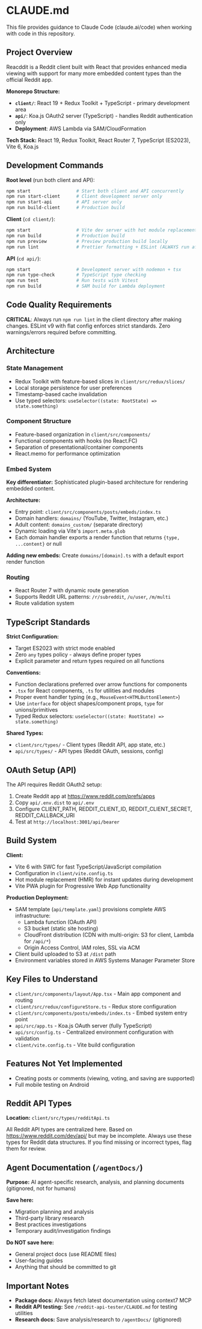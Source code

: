 # CLAUDE.md

This file provides guidance to Claude Code (claude.ai/code) when working with code in this repository.

## Project Overview

Reacddit is a Reddit client built with React that provides enhanced media viewing with support for many more embedded content types than the official Reddit app.

**Monorepo Structure:**
- **`client/`**: React 19 + Redux Toolkit + TypeScript - primary development area
- **`api/`**: Koa.js OAuth2 server (TypeScript) - handles Reddit authentication only
- **Deployment**: AWS Lambda via SAM/CloudFormation

**Tech Stack:** React 19, Redux Toolkit, React Router 7, TypeScript (ES2023), Vite 6, Koa.js

## Development Commands

**Root level** (run both client and API):
```bash
npm start                 # Start both client and API concurrently
npm run start-client      # Client development server only
npm run start-api         # API server only  
npm run build-client      # Production build
```

**Client** (`cd client/`):
```bash
npm start                 # Vite dev server with hot module replacement
npm run build             # Production build
npm run preview           # Preview production build locally
npm run lint              # Prettier formatting + ESLint (ALWAYS run after changes)
```

**API** (`cd api/`):
```bash
npm start                 # Development server with nodemon + tsx
npm run type-check        # TypeScript type checking
npm run test              # Run tests with Vitest
npm run build             # SAM build for Lambda deployment
```

## Code Quality Requirements

**CRITICAL**: Always run `npm run lint` in the client directory after making changes. ESLint v9 with flat config enforces strict standards. Zero warnings/errors required before committing.

## Architecture

### State Management
- Redux Toolkit with feature-based slices in `client/src/redux/slices/`
- Local storage persistence for user preferences
- Timestamp-based cache invalidation
- Use typed selectors: `useSelector((state: RootState) => state.something)`

### Component Structure
- Feature-based organization in `client/src/components/`
- Functional components with hooks (no React.FC)
- Separation of presentational/container components
- React.memo for performance optimization

### Embed System
**Key differentiator:** Sophisticated plugin-based architecture for rendering embedded content.

**Architecture:**
- Entry point: `client/src/components/posts/embeds/index.ts`
- Domain handlers: `domains/` (YouTube, Twitter, Instagram, etc.)
- Adult content: `domains_custom/` (separate directory)
- Dynamic loading via Vite's `import.meta.glob`
- Each domain handler exports a render function that returns `{type, ...content}` or null

**Adding new embeds:** Create `domains/[domain].ts` with a default export render function

### Routing
- React Router 7 with dynamic route generation
- Supports Reddit URL patterns: `/r/subreddit`, `/u/user`, `/m/multi`
- Route validation system

## TypeScript Standards

**Strict Configuration:**
- Target ES2023 with strict mode enabled
- Zero `any` types policy - always define proper types
- Explicit parameter and return types required on all functions

**Conventions:**
- Function declarations preferred over arrow functions for components
- `.tsx` for React components, `.ts` for utilities and modules
- Proper event handler typing (e.g., `MouseEvent<HTMLButtonElement>`)
- Use `interface` for object shapes/component props, `type` for unions/primitives
- Typed Redux selectors: `useSelector((state: RootState) => state.something)`

**Shared Types:**
- `client/src/types/` - Client types (Reddit API, app state, etc.)
- `api/src/types/` - API types (Reddit OAuth, sessions, config)

## OAuth Setup (API)

The API requires Reddit OAuth2 setup:
1. Create Reddit app at https://www.reddit.com/prefs/apps
2. Copy `api/.env.dist` to `api/.env`
3. Configure CLIENT_PATH, REDDIT_CLIENT_ID, REDDIT_CLIENT_SECRET, REDDIT_CALLBACK_URI
4. Test at `http://localhost:3001/api/bearer`

## Build System

**Client:**
- Vite 6 with SWC for fast TypeScript/JavaScript compilation
- Configuration in `client/vite.config.ts`
- Hot module replacement (HMR) for instant updates during development
- Vite PWA plugin for Progressive Web App functionality

**Production Deployment:**
- SAM template (`api/template.yaml`) provisions complete AWS infrastructure:
  - Lambda function (OAuth API)
  - S3 bucket (static site hosting)
  - CloudFront distribution (CDN with multi-origin: S3 for client, Lambda for `/api/*`)
  - Origin Access Control, IAM roles, SSL via ACM
- Client build uploaded to S3 at `/dist` path
- Environment variables stored in AWS Systems Manager Parameter Store

## Key Files to Understand

- `client/src/components/layout/App.tsx` - Main app component and routing
- `client/src/redux/configureStore.ts` - Redux store configuration
- `client/src/components/posts/embeds/index.ts` - Embed system entry point
- `api/src/app.ts` - Koa.js OAuth server (fully TypeScript)
- `api/src/config.ts` - Centralized environment configuration with validation
- `client/vite.config.ts` - Vite build configuration

## Features Not Yet Implemented

- Creating posts or comments (viewing, voting, and saving are supported)
- Full mobile testing on Android

## Reddit API Types

**Location:** `client/src/types/redditApi.ts`

All Reddit API types are centralized here. Based on https://www.reddit.com/dev/api/ but may be incomplete. Always use these types for Reddit data structures. If you find missing or incorrect types, flag them for review.

## Agent Documentation (`/agentDocs/`)

**Purpose:** AI agent-specific research, analysis, and planning documents (gitignored, not for humans)

**Save here:**
- Migration planning and analysis
- Third-party library research
- Best practices investigations
- Temporary audit/investigation findings

**Do NOT save here:**
- General project docs (use README files)
- User-facing guides
- Anything that should be committed to git

## Important Notes

- **Package docs:** Always fetch latest documentation using context7 MCP
- **Reddit API testing:** See `/reddit-api-tester/CLAUDE.md` for testing utilities
- **Research docs:** Save analysis/research to `/agentDocs/` (gitignored)